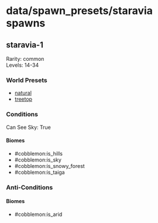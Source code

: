 # data/spawn_presets/staravia spawns  
  
## staravia-1  
Rarity: common  
Levels: 14-34  
  
### World Presets  
* [natural](data/spawn_data/natural.md)  
* [treetop](data/spawn_data/treetop.md)  
  
### Conditions  
Can See Sky: True  
  
#### Biomes  
  * #cobblemon:is_hills
  * #cobblemon:is_sky
  * #cobblemon:is_snowy_forest
  * #cobblemon:is_taiga
  
  
### Anti-Conditions  
  
#### Biomes  
  * #cobblemon:is_arid
  
